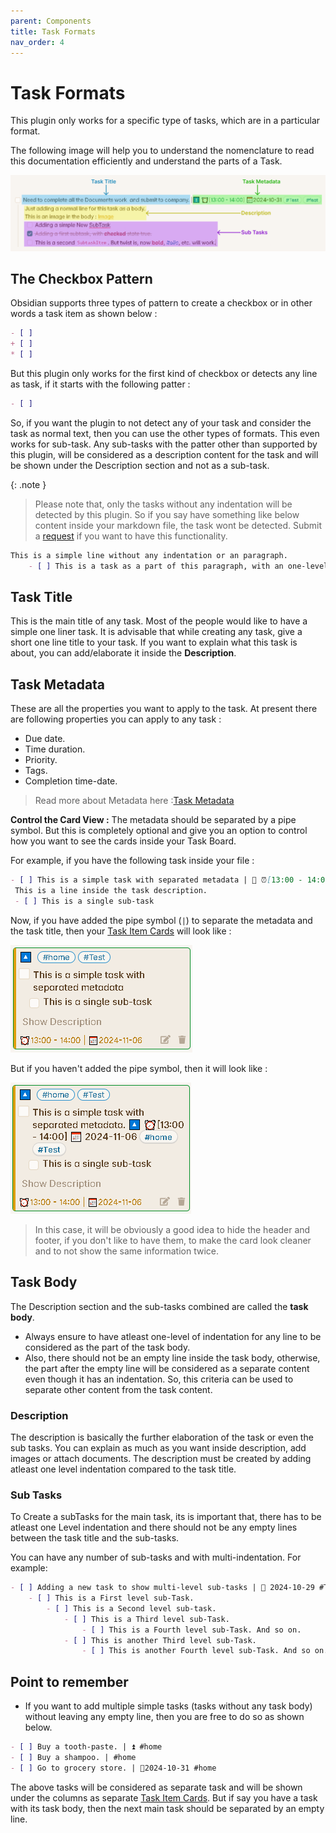 ```yaml
---
parent: Components
title: Task Formats
nav_order: 4
---
```


# Task Formats

This plugin only works for a specific type of tasks, which are in a particular format.

The following image will help you to understand the nomenclature to read this documentation efficiently and understand the parts of a Task.

![Task In File](../../assets/TaskInFileLegend.png)

## The Checkbox Pattern

Obsidian supports three types of pattern to create a checkbox or in other words a task item as shown below  :

```md
- [ ] 
+ [ ] 
* [ ] 
```

But this plugin only works for the first kind of checkbox or detects any line as task, if it starts with the following patter :

```md
- [ ] 
```

So, if you want the plugin to not detect any of your task and consider the task as normal text, then you can use the other types of formats. This even works for sub-task. Any sub-tasks with the patter other than supported by this plugin, will be considered as a description content for the task and will be shown under the Description section and not as a sub-task.

{: .note }
> Please note that, only the tasks without any indentation will be detected by this plugin. So if you say have something like below content inside your markdown file, the task wont be detected. Submit a [request](../Advanced/HowToCreateRequest.md) if you want to have this functionality.

```md
This is a simple line without any indentation or an paragraph.
    - [ ] This is a task as a part of this paragraph, with an one-level indentation.
```

## Task Title

This is the main title of any task. Most of the people would like to have a simple one liner task. It is advisable that while creating any task, give a short one line title to your task. If you want to explain what this task is about, you can add/elaborate it inside the **Description**.

## Task Metadata

These are all the properties you want to apply to the task. At present there are following properties you can apply to any task :

- Due date.
- Time duration.
- Priority.
- Tags.
- Completion time-date.

> Read more about Metadata here :[Task Metadata](./MetadataFormats.md)

**Control the Card View :** The metadata should be separated by a pipe symbol. But this is completely optional and give you an option to control how you want to see the cards inside your Task Board.

For example, if you have the following task inside your file :

```md
- [ ] This is a simple task with separated metadata | 🔼 ⏰[13:00 - 14:00] 📅 2024-11-06 #home #Test 
 This is a line inside the task description.
 - [ ] This is a single sub-task
```

Now, if you have added the pipe symbol (`|`) to separate the metadata and the task title, then your [Task Item Cards](./Task_Item_Card.md) will look like :

![TaskItemCardWithPipe](../../assets/TaskItemCardWithPipe.png)

But if you haven't added the pipe symbol, then it will look like :

![TaskItemCardWithoutPipe](../../assets/TaskItemCardWithoutPipe.png)

> In this case, it will be obviously a good idea to hide the header and footer, if you don't like to have them, to make the card look cleaner and to not show the same information twice.

## Task Body

The Description section and the sub-tasks combined are called the **task body**.

- Always ensure  to have atleast one-level of indentation for any line to be considered as the part of the task body.
- Also, there should not be an empty line inside the task body, otherwise, the part after the empty line will be considered as a separate content even though it has an indentation. So, this criteria can be used to separate other content from the task content.

### Description

The description is basically the further elaboration of the task or even the sub tasks. You can explain as much as you want inside description, add images or attach documents. The description must be created by adding atleast one level indentation compared to the task title.

### Sub Tasks

To Create a subTasks for the main task, its is important that, there has to be atleast one Level indentation and there should not be any empty lines between the task title and the sub-tasks.

You can have any number of sub-tasks and with multi-indentation. For example:

```md
- [ ] Adding a new task to show multi-level sub-tasks | 📅 2024-10-29 #Test #Bug
    - [ ] This is a First level sub-Task.
        - [ ] This is a Second level sub-task.
            - [ ] This is a Third level sub-Task.
                - [ ] This is a Fourth level sub-Task. And so on.
            - [ ] This is another Third level sub-Task.
                - [ ] This is another Fourth level sub-Task. And so on.
```

## Point to remember

- If you want to add multiple simple tasks (tasks without any task body) without leaving any empty line, then you are free to do so as shown below.

```md
- [ ] Buy a tooth-paste. | ⏫ #home
- [ ] Buy a shampoo. | #home
- [ ] Go to grocery store. | 📅2024-10-31 #home
```

The above tasks will be considered as separate task and will be shown under the columns as separate [Task Item Cards](./Task_Item_Card.md). But if say you have a task with its task body, then the next main task should be separated by an empty line.

